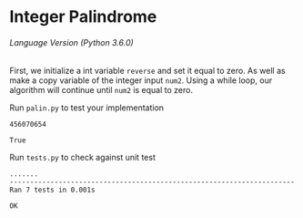 # Integer Palindrome
###### Language Version (Python 3.6.0)


First, we initialize a int variable ```reverse``` and set it equal to zero. As
well as make a copy variable of the integer input ```num2```. Using a while
loop, our algorithm will continue until ```num2``` is equal to zero. 

Run ```palin.py``` to test your implementation
```
456070654

True
```

Run ```tests.py``` to check against unit test
```
.......
----------------------------------------------------------------------
Ran 7 tests in 0.001s

OK
```
